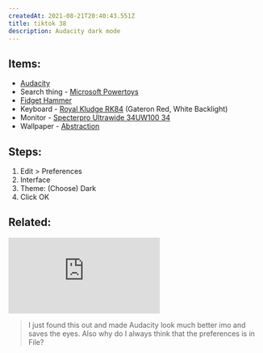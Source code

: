 ```yaml
---
createdAt: 2021-08-21T20:40:43.551Z
title: tiktok 38
description: Audacity dark mode
---
```

## Items:

* [Audacity](https://www.audacityteam.org/)
* Search thing - [Microsoft Powertoys](https://docs.microsoft.com/en-us/windows/powertoys/install)
* [Fidget Hammer](https://c.lazada.com.ph/t/c.0rQsy7?url=https%3A%2F%2Fwww.lazada.com.ph%2Fproducts%2Ffidgeting-cool-hammer-fidget-hand-finger-spinners-metal-chain-cube-stress-relief-toys-fingertip-gyro-stress-relief-party-favors-supplies-for-adults-i1716854579-s7411028085.html&sub_aff_id=site) 
* Keyboard - [Royal Kludge RK84](https://shopee.ph/product/453543298/10407403575?smtt=0.89058394-1628276832.5) (Gateron Red, White Backlight)
* Monitor - [Specterpro Ultrawide 34UW100 34](https://shopee.ph/product/77398075/3701157787?smtt=0.89058394-1628293799.5)
* Wallpaper - [Abstraction](https://steamcommunity.com/sharedfiles/filedetails/?id=1540624814)

## Steps:

1. Edit > Preferences
2. Interface
3. Theme: (Choose) Dark
4. Click OK

## Related:

<iframe src="https://www.youtube.com/embed/SjEXnLf8wWk" title="YouTube video player" frameborder="0" allow="accelerometer; autoplay; clipboard-write; encrypted-media; gyroscope; picture-in-picture" allowfullscreen></iframe>

> I just found this out and made Audacity look much better imo and saves the eyes. Also why do I always think that the preferences is in File?